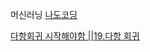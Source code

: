 머신러닝
[나도코딩](https://www.youtube.com/watch?v=TNcfJHajqJY&t=1571s)

[다항회귀 시작해야함 ||19.다항 회귀](https://www.youtube.com/watch?v=TNcfJHajqJY&t=1571s)
